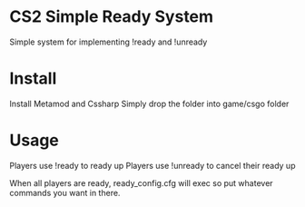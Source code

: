 # CS2 Simple Ready System
Simple system for implementing !ready and !unready

# Install
Install Metamod and Cssharp
Simply drop the folder into game/csgo folder

# Usage
Players use !ready to ready up
Players use !unready to cancel their ready up

When all players are ready, ready_config.cfg will exec so put whatever commands you want in there.

